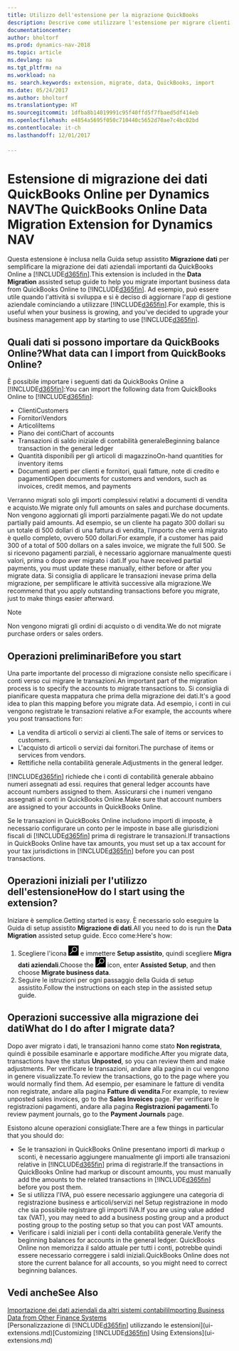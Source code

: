 ```yaml
---
title: Utilizzo dell'estensione per la migrazione QuickBooks
description: Descrive come utilizzare l'estensione per migrare clienti, fornitori, articoli e conti da QuickBooks Online a Dynamics NAV.
documentationcenter: 
author: bholtorf
ms.prod: dynamics-nav-2018
ms.topic: article
ms.devlang: na
ms.tgt_pltfrm: na
ms.workload: na
ms. search.keywords: extension, migrate, data, QuickBooks, import
ms.date: 05/24/2017
ms.author: bholtorf
ms.translationtype: HT
ms.sourcegitcommit: 1dfba8b14019991c95f40ffd5f7fbaed5df414eb
ms.openlocfilehash: e4854a5695f050c710440c5652d70ae7c4bc02bd
ms.contentlocale: it-ch
ms.lasthandoff: 12/01/2017

---
```


# <a name="the-quickbooks-online-data-migration-extension-for-dynamics-nav"></a><span data-ttu-id="10cde-103">Estensione di migrazione dei dati QuickBooks Online per Dynamics NAV</span><span class="sxs-lookup"><span data-stu-id="10cde-103">The QuickBooks Online Data Migration Extension for Dynamics NAV</span></span>
<span data-ttu-id="10cde-104">Questa estensione è inclusa nella Guida setup assistito **Migrazione dati** per semplificare la migrazione dei dati aziendali importanti da QuickBooks Online a [!INCLUDE[d365fin](includes/d365fin_md.md)].</span><span class="sxs-lookup"><span data-stu-id="10cde-104">This extension is included in the **Data Migration** assisted setup guide to help you migrate important business data from QuickBooks Online to [!INCLUDE[d365fin](includes/d365fin_md.md)].</span></span> <span data-ttu-id="10cde-105">Ad esempio, può essere utile quando l'attività si sviluppa e si è deciso di aggiornare l'app di gestione aziendale cominciando a utilizzare [!INCLUDE[d365fin](includes/d365fin_md.md)].</span><span class="sxs-lookup"><span data-stu-id="10cde-105">For example, this is useful when your business is growing, and you've decided to upgrade your business management app by starting to use [!INCLUDE[d365fin](includes/d365fin_md.md)].</span></span>

## <a name="what-data-can-i-import-from-quickbooks-online"></a><span data-ttu-id="10cde-106">Quali dati si possono importare da QuickBooks Online?</span><span class="sxs-lookup"><span data-stu-id="10cde-106">What data can I import from QuickBooks Online?</span></span>
<span data-ttu-id="10cde-107">È possibile importare i seguenti dati da QuickBooks Online a [!INCLUDE[d365fin](includes/d365fin_md.md)]:</span><span class="sxs-lookup"><span data-stu-id="10cde-107">You can import the following data from QuickBooks Online to [!INCLUDE[d365fin](includes/d365fin_md.md)]:</span></span>  

* <span data-ttu-id="10cde-108">Clienti</span><span class="sxs-lookup"><span data-stu-id="10cde-108">Customers</span></span>
* <span data-ttu-id="10cde-109">Fornitori</span><span class="sxs-lookup"><span data-stu-id="10cde-109">Vendors</span></span>
* <span data-ttu-id="10cde-110">Articoli</span><span class="sxs-lookup"><span data-stu-id="10cde-110">Items</span></span>
* <span data-ttu-id="10cde-111">Piano dei conti</span><span class="sxs-lookup"><span data-stu-id="10cde-111">Chart of accounts</span></span> 
* <span data-ttu-id="10cde-112">Transazioni di saldo iniziale di contabilità generale</span><span class="sxs-lookup"><span data-stu-id="10cde-112">Beginning balance transaction in the general ledger</span></span>
* <span data-ttu-id="10cde-113">Quantità disponibili per gli articoli di magazzino</span><span class="sxs-lookup"><span data-stu-id="10cde-113">On-hand quantities for inventory items</span></span>
* <span data-ttu-id="10cde-114">Documenti aperti per clienti e fornitori, quali fatture, note di credito e pagamenti</span><span class="sxs-lookup"><span data-stu-id="10cde-114">Open documents for customers and vendors, such as invoices, credit memos, and payments</span></span>

<span data-ttu-id="10cde-115">Verranno migrati solo gli importi complessivi relativi a documenti di vendita e acquisto.</span><span class="sxs-lookup"><span data-stu-id="10cde-115">We migrate only full amounts on sales and purchase documents.</span></span> <span data-ttu-id="10cde-116">Non vengono aggiornati gli importi parzialmente pagati.</span><span class="sxs-lookup"><span data-stu-id="10cde-116">We do not update partially paid amounts.</span></span> <span data-ttu-id="10cde-117">Ad esempio, se un cliente ha pagato 300 dollari su un totale di 500 dollari di una fattura di vendita, l'importo che verrà migrato è quello completo, ovvero 500 dollari.</span><span class="sxs-lookup"><span data-stu-id="10cde-117">For example, if a customer has paid 300 of a total of 500 dollars on a sales invoice, we migrate the full 500.</span></span> <span data-ttu-id="10cde-118">Se si ricevono pagamenti parziali, è necessario aggiornare manualmente questi valori, prima o dopo aver migrato i dati.</span><span class="sxs-lookup"><span data-stu-id="10cde-118">If you have received partial payments, you must update these manually, either before or after you migrate data.</span></span> <span data-ttu-id="10cde-119">Si consiglia di applicare le transazioni inevase prima della migrazione, per semplificare le attività successive alla migrazione.</span><span class="sxs-lookup"><span data-stu-id="10cde-119">We recommend that you apply outstanding transactions before you migrate, just to make things easier afterward.</span></span>

> [!NOTE]  
>   <span data-ttu-id="10cde-120">Non vengono migrati gli ordini di acquisto o di vendita.</span><span class="sxs-lookup"><span data-stu-id="10cde-120">We do not migrate purchase orders or sales orders.</span></span>

## <a name="before-you-start"></a><span data-ttu-id="10cde-121">Operazioni preliminari</span><span class="sxs-lookup"><span data-stu-id="10cde-121">Before you start</span></span>
<span data-ttu-id="10cde-122">Una parte importante del processo di migrazione consiste nello specificare i conti verso cui migrare le transazioni.</span><span class="sxs-lookup"><span data-stu-id="10cde-122">An important part of the migration process is to specify the accounts to migrate transactions to.</span></span> <span data-ttu-id="10cde-123">Si consiglia di pianificare questa mappatura che prima della migrazione dei dati.</span><span class="sxs-lookup"><span data-stu-id="10cde-123">It's a good idea to plan this mapping before you migrate data.</span></span> <span data-ttu-id="10cde-124">Ad esempio, i conti in cui vengono registrate le transazioni relative a:</span><span class="sxs-lookup"><span data-stu-id="10cde-124">For example, the accounts where you post transactions for:</span></span>  
  
* <span data-ttu-id="10cde-125">La vendita di articoli o servizi ai clienti.</span><span class="sxs-lookup"><span data-stu-id="10cde-125">The sale of items or services to customers.</span></span>
* <span data-ttu-id="10cde-126">L'acquisto di articoli o servizi dai fornitori.</span><span class="sxs-lookup"><span data-stu-id="10cde-126">The purchase of items or services from vendors.</span></span>  
* <span data-ttu-id="10cde-127">Rettifiche nella contabilità generale.</span><span class="sxs-lookup"><span data-stu-id="10cde-127">Adjustments in the general ledger.</span></span>  

[!INCLUDE[d365fin](includes/d365fin_md.md)]<span data-ttu-id="10cde-128"> richiede che i conti di contabilità generale abbaino numeri assegnati ad essi.</span><span class="sxs-lookup"><span data-stu-id="10cde-128"> requires that general ledger accounts have account numbers assigned to them.</span></span> <span data-ttu-id="10cde-129">Assicurarsi che i numeri vengano assegnati ai conti in QuickBooks Online.</span><span class="sxs-lookup"><span data-stu-id="10cde-129">Make sure that account numbers are assigned to your accounts in QuickBooks Online.</span></span>

<span data-ttu-id="10cde-130">Se le transazioni in QuickBooks Online includono importi di imposte, è necessario configurare un conto per le imposte in base alle giurisdizioni fiscali di [!INCLUDE[d365fin](includes/d365fin_md.md)] prima di registrare le transazioni.</span><span class="sxs-lookup"><span data-stu-id="10cde-130">If transactions in QuickBooks Online have tax amounts, you must set up a tax account for your tax jurisdictions in [!INCLUDE[d365fin](includes/d365fin_md.md)] before you can post transactions.</span></span>

## <a name="how-do-i-start-using-the-extension"></a><span data-ttu-id="10cde-131">Operazioni iniziali per l'utilizzo dell'estensione</span><span class="sxs-lookup"><span data-stu-id="10cde-131">How do I start using the extension?</span></span>
<span data-ttu-id="10cde-132">Iniziare è semplice.</span><span class="sxs-lookup"><span data-stu-id="10cde-132">Getting started is easy.</span></span> <span data-ttu-id="10cde-133">È necessario solo eseguire la Guida di setup assistito **Migrazione di dati**.</span><span class="sxs-lookup"><span data-stu-id="10cde-133">All you need to do is run the **Data Migration** assisted setup guide.</span></span> <span data-ttu-id="10cde-134">Ecco come:</span><span class="sxs-lookup"><span data-stu-id="10cde-134">Here's how:</span></span>

1. <span data-ttu-id="10cde-135">Scegliere l'icona ![Cerca pagina o report](media/ui-search/search_small.png "icona Cerca pagina o report") e immettere **Setup assistito**, quindi scegliere **Migra dati aziendali**.</span><span class="sxs-lookup"><span data-stu-id="10cde-135">Choose the ![Search for Page or Report](media/ui-search/search_small.png "Search for Page or Report icon") icon, enter **Assisted Setup**, and then choose **Migrate business data**.</span></span>
2. <span data-ttu-id="10cde-136">Seguire le istruzioni per ogni passaggio della Guida di setup assistito.</span><span class="sxs-lookup"><span data-stu-id="10cde-136">Follow the instructions on each step in the assisted setup guide.</span></span>

## <a name="what-do-i-do-after-i-migrate-data"></a><span data-ttu-id="10cde-137">Operazioni successive alla migrazione dei dati</span><span class="sxs-lookup"><span data-stu-id="10cde-137">What do I do after I migrate data?</span></span>
<span data-ttu-id="10cde-138">Dopo aver migrato i dati, le transazioni hanno come stato **Non registrata**, quindi è possibile esaminarle e apportare modifiche.</span><span class="sxs-lookup"><span data-stu-id="10cde-138">After you migrate data, transactions have the status **Unposted**, so you can review them and make adjustments.</span></span> <span data-ttu-id="10cde-139">Per verificare le transazioni, andare alla pagina in cui vengono in genere visualizzate.</span><span class="sxs-lookup"><span data-stu-id="10cde-139">To review the transactions, go to the page where you would normally find them.</span></span> <span data-ttu-id="10cde-140">Ad esempio, per esaminare le fatture di vendita non registrate, andare alla pagina **Fatture di vendita**.</span><span class="sxs-lookup"><span data-stu-id="10cde-140">For example, to review unposted sales invoices, go to the **Sales Invoices** page.</span></span> <span data-ttu-id="10cde-141">Per verificare le registrazioni pagamenti, andare alla pagina **Registrazioni pagamenti**.</span><span class="sxs-lookup"><span data-stu-id="10cde-141">To review payment journals, go to the **Payment Journals** page.</span></span>   

<span data-ttu-id="10cde-142">Esistono alcune operazioni consigliate:</span><span class="sxs-lookup"><span data-stu-id="10cde-142">There are a few things in particular that you should do:</span></span>

* <span data-ttu-id="10cde-143">Se le transazioni in QuickBooks Online presentano importi di markup o sconti, è necessario aggiungere manualmente gli importi alle transazioni relative in [!INCLUDE[d365fin](includes/d365fin_md.md)] prima di registrarle.</span><span class="sxs-lookup"><span data-stu-id="10cde-143">If the transactions in QuickBooks Online had markup or discount amounts, you must manually add the amounts to the related transactions in [!INCLUDE[d365fin](includes/d365fin_md.md)] before you post them.</span></span>
* <span data-ttu-id="10cde-144">Se si utilizza l'IVA, può essere necessario aggiungere una categoria di registrazione business e articoli/servizi nel Setup registrazione in modo che sia possibile registrare gli importi IVA.</span><span class="sxs-lookup"><span data-stu-id="10cde-144">If you are using value added tax (VAT), you may need to add a business posting group and a product posting group to the posting setup so that you can post VAT amounts.</span></span>
* <span data-ttu-id="10cde-145">Verificare i saldi iniziali per i conti della contabilità generale.</span><span class="sxs-lookup"><span data-stu-id="10cde-145">Verify the beginning balances for accounts in the general ledger.</span></span> <span data-ttu-id="10cde-146">QuickBooks Online non memorizza il saldo attuale per tutti i conti, potrebbe quindi essere necessario correggere i saldi iniziali.</span><span class="sxs-lookup"><span data-stu-id="10cde-146">QuickBooks Online does not store the current balance for all accounts, so you might need to correct beginning balances.</span></span>

## <a name="see-also"></a><span data-ttu-id="10cde-147">Vedi anche</span><span class="sxs-lookup"><span data-stu-id="10cde-147">See Also</span></span>
[<span data-ttu-id="10cde-148">Importazione dei dati aziendali da altri sistemi contabili</span><span class="sxs-lookup"><span data-stu-id="10cde-148">Importing Business Data from Other Finance Systems</span></span>](upload-data.md)  
<span data-ttu-id="10cde-149">[Personalizzazione di [!INCLUDE[d365fin](includes/d365fin_md.md)] utilizzando le estensioni](ui-extensions.md)</span><span class="sxs-lookup"><span data-stu-id="10cde-149">[Customizing [!INCLUDE[d365fin](includes/d365fin_md.md)] Using Extensions](ui-extensions.md)</span></span>  

